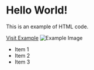 
<!DOCTYPE html>
<html>
<head>
	<title>Example</title>
</head>
<body>
	<h1>Hello World!</h1>
	<p>This is an example of HTML code.</p>
	<a href="https://www.example.com">Visit Example</a>
	<img src="image.jpg" alt="Example Image">
	<ul>
		<li>Item 1</li>
		<li>Item 2</li>
		<li>Item 3</li>
	</ul>
</body>
</html>
